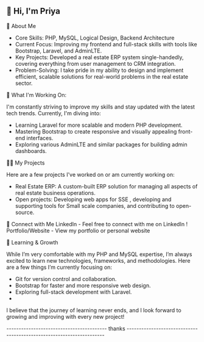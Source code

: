 ##   👋 Hi, I'm Priya
🚀 About Me
- Core Skills: PHP, MySQL, Logical Design, Backend Architecture
- Current Focus: Improving my frontend and full-stack skills with tools like Bootstrap, Laravel, and AdminLTE.
- Key Projects: Developed a real estate ERP system single-handedly, covering everything from user management to CRM integration.
- Problem-Solving: I take pride in my ability to design and implement efficient, scalable solutions for real-world problems in the real estate sector.

💼 What I'm Working On: 

I'm constantly striving to improve my skills and stay updated with the latest tech trends. Currently, I'm diving into:
- Learning Laravel for more scalable and modern PHP development.
- Mastering Bootstrap to create responsive and visually appealing front-end interfaces.
- Exploring various AdminLTE and similar packages for building admin dashboards.

🧑‍💻 My Projects

Here are a few projects I've worked on or am currently working on:
- Real Estate ERP: A custom-built ERP solution for managing all aspects of real estate business operations.
- Open projects: Developing web apps  for SSE , developing and supporting tools for Small scale companies, and contributing to open-source.

🔗 Connect with Me
LinkedIn - Feel free to connect with me on LinkedIn !
Portfolio/Website - View my portfolio or personal website

🌱 Learning & Growth

While I’m very comfortable with my PHP and MySQL expertise, I’m always excited to learn new technologies, frameworks, and methodologies. Here are a few things I’m currently focusing on:
- Git for version control and collaboration.
- Bootstrap for faster and more responsive web design.
- Exploring full-stack development with Laravel.
- 
I believe that the journey of learning never ends, and I look forward to growing and improving with every new project!

----------------------------------------- thanks ---------------------------------------------------------------------
<!--
**PriyaVakIT/priyaVakIT** is a ✨ _special_ ✨ repository because its `README.md` (this file) appears on your GitHub profile.

Here are some ideas to get you started:

- 🔭 I’m currently working on ...
- 🌱 I’m currently learning ...
- 👯 I’m looking to collaborate on ...
- 🤔 I’m looking for help with ...
- 💬 Ask me about ...
- 📫 How to reach me: ...
- 😄 Pronouns: ...
- ⚡ Fun fact: ...
-->
